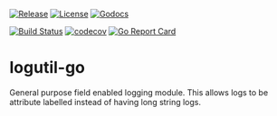 [![Release](https://img.shields.io/github/release/trustbloc/logutil-go.svg?style=flat-square)](https://github.com/trustbloc/logutil-go/releases/latest)
[![License](https://img.shields.io/badge/License-Apache%202.0-blue.svg)](https://raw.githubusercontent.com/trustbloc/logutil-go/main/LICENSE)
[![Godocs](https://img.shields.io/badge/godoc-reference-blue.svg)](https://godoc.org/github.com/trustbloc/logutil-go)

[![Build Status](https://github.com/trustbloc/logutil-go/actions/workflows/build.yml/badge.svg?branch=main)](https://github.com/trustbloc/logutil-go/actions/workflows/build.yml)
[![codecov](https://codecov.io/gh/trustbloc/logutil-go/branch/main/graph/badge.svg)](https://codecov.io/gh/trustbloc/logutil-go)
[![Go Report Card](https://goreportcard.com/badge/github.com/trustbloc/logutil-go)](https://goreportcard.com/report/github.com/trustbloc/logutil-go)

# logutil-go

General purpose field enabled logging module. This allows logs to be attribute labelled instead of having long string logs.
